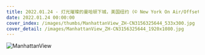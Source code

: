 ```yaml
---
title: 2022.01.24 - 灯光璀璨的曼哈顿下城，美国纽约 (© New York On Air/Offset/Shutterstock)
date: 2022.01.24 00:00:00
cover_index: /images/thumbs/ManhattanView_ZH-CN3156325644_533x300.jpg
cover_detail: /images/ManhattanView_ZH-CN3156325644_1920x1080.jpg
---
```


![ManhattanView](/images/ManhattanView_ZH-CN3156325644_1920x1080.jpg)
